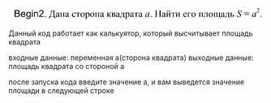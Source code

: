 ![alt text](image.png)

Данный код работает как калькуятор, который высчитывает площадь квадрата

входные данные: переменная а(сторона квадрата)
выходные данные: площадь квадрата со стороной а

после запуска кода введите значение а, и вам выведется значение площади в следующей строке
